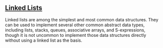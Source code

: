 ## [Linked Lists]

Linked lists are among the simplest and most common data structures.
They can be used to implement several other common abstract data types,
including lists, stacks, queues, associative arrays, and S-expressions,
though it is not uncommon to implement those data structures directly without
using a linked list as the basis.

[linked lists]: https://github.com/mthnglac/CodingFundamentals/tree/master/data-structures/linked-lists
